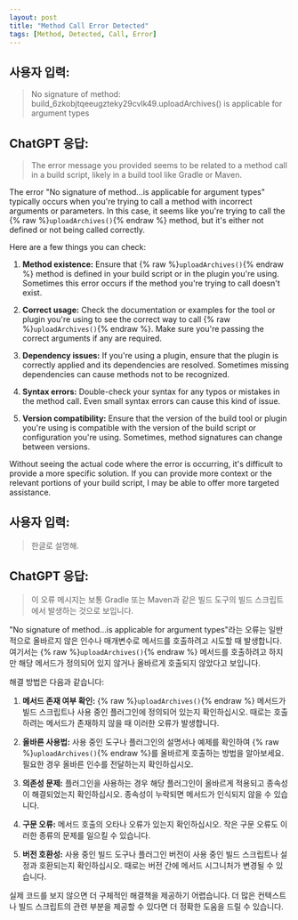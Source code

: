 ```yaml
---
layout: post
title: "Method Call Error Detected"
tags: [Method, Detected, Call, Error]
---
```


## 사용자 입력:
> No signature of method: build_6zkobjtqeeugzteky29cvlk49.uploadArchives() is applicable for argument types

## ChatGPT 응답:
> The error message you provided seems to be related to a method call in a build script, likely in a build tool like Gradle or Maven. 

The error "No signature of method...is applicable for argument types" typically occurs when you're trying to call a method with incorrect arguments or parameters. In this case, it seems like you're trying to call the {% raw %}`uploadArchives()`{% endraw %} method, but it's either not defined or not being called correctly.

Here are a few things you can check:

1. **Method existence:** Ensure that {% raw %}`uploadArchives()`{% endraw %} method is defined in your build script or in the plugin you're using. Sometimes this error occurs if the method you're trying to call doesn't exist.

2. **Correct usage:** Check the documentation or examples for the tool or plugin you're using to see the correct way to call {% raw %}`uploadArchives()`{% endraw %}. Make sure you're passing the correct arguments if any are required.

3. **Dependency issues:** If you're using a plugin, ensure that the plugin is correctly applied and its dependencies are resolved. Sometimes missing dependencies can cause methods not to be recognized.

4. **Syntax errors:** Double-check your syntax for any typos or mistakes in the method call. Even small syntax errors can cause this kind of issue.

5. **Version compatibility:** Ensure that the version of the build tool or plugin you're using is compatible with the version of the build script or configuration you're using. Sometimes, method signatures can change between versions.

Without seeing the actual code where the error is occurring, it's difficult to provide a more specific solution. If you can provide more context or the relevant portions of your build script, I may be able to offer more targeted assistance.

## 사용자 입력:
> 한글로 설명해.

## ChatGPT 응답:
> 이 오류 메시지는 보통 Gradle 또는 Maven과 같은 빌드 도구의 빌드 스크립트에서 발생하는 것으로 보입니다.

"No signature of method...is applicable for argument types"라는 오류는 일반적으로 올바르지 않은 인수나 매개변수로 메서드를 호출하려고 시도할 때 발생합니다. 여기서는 {% raw %}`uploadArchives()`{% endraw %} 메서드를 호출하려고 하지만 해당 메서드가 정의되어 있지 않거나 올바르게 호출되지 않았다고 보입니다.

해결 방법은 다음과 같습니다:

1. **메서드 존재 여부 확인:** {% raw %}`uploadArchives()`{% endraw %} 메서드가 빌드 스크립트나 사용 중인 플러그인에 정의되어 있는지 확인하십시오. 때로는 호출하려는 메서드가 존재하지 않을 때 이러한 오류가 발생합니다.

2. **올바른 사용법:** 사용 중인 도구나 플러그인의 설명서나 예제를 확인하여 {% raw %}`uploadArchives()`{% endraw %}를 올바르게 호출하는 방법을 알아보세요. 필요한 경우 올바른 인수를 전달하는지 확인하십시오.

3. **의존성 문제:** 플러그인을 사용하는 경우 해당 플러그인이 올바르게 적용되고 종속성이 해결되었는지 확인하십시오. 종속성이 누락되면 메서드가 인식되지 않을 수 있습니다.

4. **구문 오류:** 메서드 호출의 오타나 오류가 있는지 확인하십시오. 작은 구문 오류도 이러한 종류의 문제를 일으킬 수 있습니다.

5. **버전 호환성:** 사용 중인 빌드 도구나 플러그인 버전이 사용 중인 빌드 스크립트나 설정과 호환되는지 확인하십시오. 때로는 버전 간에 메서드 시그니처가 변경될 수 있습니다.

실제 코드를 보지 않으면 더 구체적인 해결책을 제공하기 어렵습니다. 더 많은 컨텍스트나 빌드 스크립트의 관련 부분을 제공할 수 있다면 더 정확한 도움을 드릴 수 있습니다.

